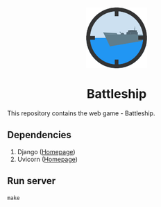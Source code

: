 <div style="text-align: center; margin-top: 12px;">
  <img src="battleshipServer/static/images/BattleShip-icon.png" style="width: 140px; height: auto;"/>
  <h1>Battleship</h1>
</div>
This repository contains the web game - Battleship.

## Dependencies
1. Django ([Homepage](https://www.djangoproject.com/))
2. Uvicorn ([Homepage](https://www.uvicorn.org/))

## Run server
```
make
```
